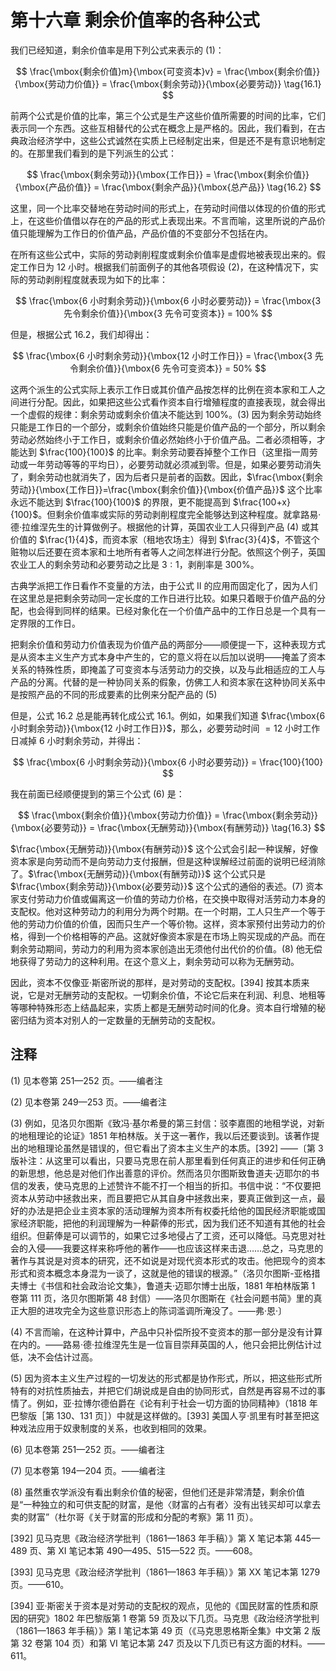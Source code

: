 # 第十六章 剩余价值率的各种公式

我们已经知道，剩余价值率是用下列公式来表示的 (1)：

$$
\frac{\mbox{剩余价值}m}{\mbox{可变资本}v} = \frac{\mbox{剩余价值}}{\mbox{劳动力价值}} = \frac{\mbox{剩余劳动}}{\mbox{必要劳动}} \tag{16.1}
$$

前两个公式是价值的比率，第三个公式是生产这些价值所需要的时间的比率，它们表示同一个东西。这些互相替代的公式在概念上是严格的。因此，我们看到，在古典政治经济学中，这些公式诚然在实质上已经制定出来，但是还不是有意识地制定的。在那里我们看到的是下列派生的公式：

$$
\frac{\mbox{剩余劳动}}{\mbox{工作日}} = \frac{\mbox{剩余价值}}{\mbox{产品价值}} = \frac{\mbox{剩余产品}}{\mbox{总产品}} \tag{16.2}
$$

这里，同一个比率交替地在劳动时间的形式上，在劳动时间借以体现的价值的形式上，在这些价值借以存在的产品的形式上表现出来。不言而喻，这里所说的产品价值只能理解为工作日的价值产品，产品价值的不变部分不包括在内。

在所有这些公式中，实际的劳动剥削程度或剩余价值率是虚假地被表现出来的。假定工作日为 12 小时。根据我们前面例子的其他各项假设 (2)，在这种情况下，实际的劳动剥削程度就表现为如下的比率：

$$
\frac{\mbox{6 小时剩余劳动}}{\mbox{6 小时必要劳动}} = \frac{\mbox{3 先令剩余价值}}{\mbox{3 先令可变资本}} = 100%
$$

但是，根据公式 16.2，我们却得出：

$$
\frac{\mbox{6 小时剩余劳动}}{\mbox{12 小时工作日}} = \frac{\mbox{3 先令剩余价值}}{\mbox{6 先令可变资本}} = 50%
$$

这两个派生的公式实际上表示工作日或其价值产品按怎样的比例在资本家和工人之间进行分配。因此，如果把这些公式看作资本自行增殖程度的直接表现，就会得出一个虚假的规律：剩余劳动或剩余价值决不能达到 100%。(3) 因为剩余劳动始终只能是工作日的一个部分，或剩余价值始终只能是价值产品的一个部分，所以剩余劳动必然始终小于工作日，或剩余价值必然始终小于价值产品。二者必须相等，才能达到 $\frac{100}{100}$ 的比率。剩余劳动要吞掉整个工作日（这里指一周劳动或一年劳动等等的平均日），必要劳动就必须减到零。但是，如果必要劳动消失了，剩余劳动也就消失了，因为后者只是前者的函数。因此，$\frac{\mbox{剩余劳动}}{\mbox{工作日}}=\frac{\mbox{剩余价值}}{\mbox{价值产品}}$ 这个比率永远不能达到 $\frac{100}{100}$ 的界限，更不能提高到 $\frac{100+x}{100}$。但剩余价值率或实际的劳动剥削程度完全能够达到这种程度。就拿路易·德·拉维涅先生的计算做例子。根据他的计算，英国农业工人只得到产品 (4) 或其价值的 $\frac{1}{4}$，而资本家（租地农场主）得到 $\frac{3}{4}$，不管这个赃物以后还要在资本家和土地所有者等人之间怎样进行分配。依照这个例子，英国农业工人的剩余劳动和必要劳动之比是 $3:1$，剥削率是 300%。

古典学派把工作日看作不变量的方法，由于公式 II 的应用而固定化了，因为人们在这里总是把剩余劳动同一定长度的工作日进行比较。如果只着眼于价值产品的分配，也会得到同样的结果。已经对象化在一个价值产品中的工作日总是一个具有一定界限的工作日。

把剩余价值和劳动力价值表现为价值产品的两部分——顺便提一下，这种表现方式是从资本主义生产方式本身中产生的，它的意义将在以后加以说明——掩盖了资本关系的特殊性质，即掩盖了可变资本与活劳动力的交换，以及与此相适应的工人与产品的分离。代替的是一种协同关系的假象，仿佛工人和资本家在这种协同关系中是按照产品的不同的形成要素的比例来分配产品的 (5)

但是，公式 16.2 总是能再转化成公式 16.1。例如，如果我们知道 $\frac{\mbox{6 小时剩余劳动}}{\mbox{12 小时工作日}}$，那么，必要劳动时间 $=12$ 小时工作日减掉 6 小时剩余劳动，并得出：

$$
\frac{\mbox{6 小时剩余劳动}}{\mbox{6 小时必要劳动}} = \frac{100}{100}
$$

我在前面已经顺便提到的第三个公式 (6) 是：

$$
\frac{\mbox{剩余价值}}{\mbox{劳动力价值}} = \frac{\mbox{剩余劳动}}{\mbox{必要劳动}} = \frac{\mbox{无酬劳动}}{\mbox{有酬劳动}} \tag{16.3}
$$

$\frac{\mbox{无酬劳动}}{\mbox{有酬劳动}}$ 这个公式会引起一种误解，好像资本家是向劳动而不是向劳动力支付报酬，但是这种误解经过前面的说明已经消除了。$\frac{\mbox{无酬劳动}}{\mbox{有酬劳动}}$ 这个公式只是 $\frac{\mbox{剩余劳动}}{\mbox{必要劳动}}$ 这个公式的通俗的表述。(7) 资本家支付劳动力价值或偏离这一价值的劳动力价格，在交换中取得对活劳动力本身的支配权。他对这种劳动力的利用分为两个时期。在一个时期，工人只生产一个等于他的劳动力价值的价值，因而只生产一个等价物。这样，资本家预付出劳动力的价格，得到一个价格相等的产品。这就好像资本家是在市场上购买现成的产品。而在剩余劳动期间，劳动力的利用为资本家创造出无须他付出代价的价值。(8) 他无偿地获得了劳动力的这种利用。在这个意义上，剩余劳动可以称为无酬劳动。

因此，资本不仅像亚·斯密所说的那样，是对劳动的支配权。[394] 按其本质来说，它是对无酬劳动的支配权。一切剩余价值，不论它后来在利润、利息、地租等等哪种特殊形态上结晶起来，实质上都是无酬劳动时间的化身。资本自行增殖的秘密归结为资本对别人的一定数量的无酬劳动的支配权。

## 注释
    
(1) 见本卷第 251—252 页。——编者注

(2) 见本卷第 249—253 页。——编者注

(3) 例如，见洛贝尔图斯《致冯·基尔希曼的第三封信：驳李嘉图的地租学说，对新的地租理论的论证》1851 年柏林版。关于这一著作，我以后还要谈到。该著作提出的地租理论虽然是错误的，但它看出了资本主义生产的本质。[392] ——〔第 3 版补注：从这里可以看出，只要马克思在前人那里看到任何真正的进步和任何正确的新思想，他总是对他们作出善意的评价。然而洛贝尔图斯致鲁道夫·迈耶尔的书信的发表，使马克思的上述赞许不能不打一个相当的折扣。书信中说：“不仅要把资本从劳动中拯救出来，而且要把它从其自身中拯救出来，要真正做到这一点，最好的办法是把企业主资本家的活动理解为资本所有权委托给他的国民经济职能或国家经济职能，把他的利润理解为一种薪俸的形式，因为我们还不知道有其他的社会组织。但薪俸是可以调节的，如果它过多地侵占了工资，还可以降低。马克思对社会的入侵——我要这样来称呼他的著作——也应该这样来击退……总之，马克思的著作与其说是对资本的研究，还不如说是对现代资本形式的攻击。他把现今的资本形式和资本概念本身混为一谈了，这就是他的错误的根源。”（洛贝尔图斯-亚格措夫博士《书信和社会政治论文集》，鲁道夫·迈耶尔博士出版，1881 年柏林版第 1 卷第 111 页，洛贝尔图斯第 48 封信）——洛贝尔图斯在《社会问题书简》里的真正大胆的进攻完全为这些意识形态上的陈词滥调所淹没了。——弗·恩·〕

(4) 不言而喻，在这种计算中，产品中只补偿所投不变资本的那一部分是没有计算在内的。——路易·德·拉维涅先生是一位盲目崇拜英国的人，他只会把比例估计过低，决不会估计过高。

(5) 因为资本主义生产过程的一切发达的形式都是协作形式，所以，把这些形式所特有的对抗性质抽去，并把它们胡说成是自由的协同形式，自然是再容易不过的事情了。例如，亚·拉博尔德伯爵在《论有利于社会一切方面的协同精神》（1818 年巴黎版［第 130、131 页］）中就是这样做的。[393] 美国人亨·凯里有时甚至把这种戏法应用于奴隶制度的关系，也收到相同的效果。

(6) 见本卷第 251—252 页。——编者注

(7) 见本卷第 194—204 页。——编者注

(8) 虽然重农学派没有看出剩余价值的秘密，但他们还是非常清楚，剩余价值是“一种独立的和可供支配的财富，是他〈财富的占有者〉没有出钱买却可以拿去卖的财富”（杜尔哥《关于财富的形成和分配的考察》第 11 页）。

[392] 见马克思《政治经济学批判（1861—1863 年手稿）》第 X 笔记本第 445—489 页、第 XI 笔记本第 490—495、515—522 页。——608。

[393] 见马克思《政治经济学批判（1861—1863 年手稿）》第 XX 笔记本第 1279 页。——610。

[394] 亚·斯密关于资本是对劳动的支配权的观点，见他的《国民财富的性质和原因的研究》1802 年巴黎版第 1 卷第 59 页及以下几页。马克思《政治经济学批判（1861—1863 年手稿）》第 I 笔记本第 49 页（《马克思恩格斯全集》中文第 2 版第 32 卷第 104 页）和第 VI 笔记本第 247 页及以下几页已有这方面的材料。——611。
